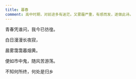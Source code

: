 ```yaml
---
title: 暮春
comment: 高中时期，对前途多有迷茫。又雾霾严重，有感而发，遂做此诗。
---
```


青春凭谁问，我今已彷徨。

白日漫漫长夜寂，

晨雾霭霭暮烟黄。

便如市中鬼，随风苦游荡。

不知何所终，何处是归乡

